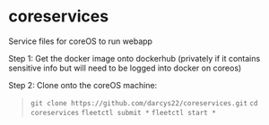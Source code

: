 # coreservices
Service files for coreOS to run webapp

Step 1: Get the docker image onto dockerhub (privately if it contains sensitive info but will need to be logged into docker on coreos)

Step 2: Clone onto the coreOS machine:

>`git clone https://github.com/darcys22/coreservices.git`
>`cd coreservices`
>`fleetctl submit *`
>`fleetctl start *`

